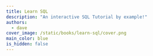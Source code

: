 ```yaml
---
title: Learn SQL
description: "An interactive SQL Tutorial by example!"
authors:
  - dave
cover_image: /static/books/learn-sql/cover.png
main_color: blue
is_hidden: false
---
```

